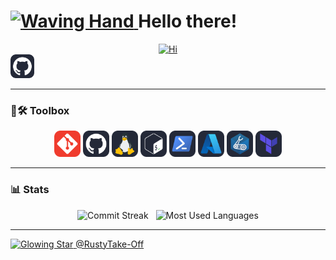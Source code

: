 <!-- **RustyTake-Off/RustyTake-Off** is a ✨ _special_ ✨ repository because its `README.md` (this file) appears on your GitHub profile. -->

<!-- .hero -->

<h1>
  <a href="#">
    <img title="Hi" width="38" alt="Waving Hand" src="https://raw.githubusercontent.com/Tarikul-Islam-Anik/Animated-Fluent-Emojis/master/Emojis/Hand%20gestures/Waving%20Hand.png" />
  </a>
  Hello there!
</h1>

<div align="center">
  <a href="#">
    <img title="Hi" alt="Hi" src="https://readme-typing-svg.demolab.com?font=Fira+Code&size=62&duration=1000&pause=3000&color=BE4D25&background=FFFFFF00&center=true&vCenter=true&random=true&width=400&height=100&lines=Hi;Cze%C5%9B%C4%87;Salut;Hola;Oi;Jambo;%EC%95%88%EB%85%95;%E3%82%84%E3%81%82;%E4%BD%A0%E5%A5%BD;G'day" />
  </a>
</div>

<div>
  <a href="https://github.com/RustyTake-Off">
    <img title="GitHub" width="38px" alt="GitHub" src="./docs/images/github.svg" />
  </a>
</div>

---

<!-- .statistics -->

<h3>
  🧰🛠️ Toolbox
</h3>

<div align="center">
  <a href="#"><img title="Git" width="42px" alt="Git" src="docs/images/git.svg" /></a>
  <a href="#"><img title="GitHub" width="42px" alt="GitHub" src="docs/images/github.svg" /></a>
  <a href="#"><img title="Linux" width="42px" alt="Linux" src="docs/images/linux.svg" /></a>
  <a href="#"><img title="Bash" width="42px" alt="Bash" src="docs/images/bash.svg" /></a>
  <a href="#"><img title="PowerShell" width="42px" alt="PowerShell" src="docs/images/powershell.svg" /></a>
  <a href="#"><img title="Azure" width="42px" alt="Azure" src="docs/images/azure.svg" /></a>
  <a href="#"><img title="Bicep" width="42px" alt="Bicep" src="docs/images/bicep.svg" /></a>
  <a href="#"><img title="Terraform" width="42px" alt="Terraform" src="docs/images/terraform.svg" /></a>
</div>

<!-- <div align="center">
  <img src="https://skillicons.dev/icons?i=git,github,linux,bash,powershell,azure,terraform" />
</div> -->

---

<h3>
  📊 Stats
</h3>

<div align="center">
  <img title="Commit Streak" style="margin-right: 4px;" alt="Commit Streak" src="https://github-readme-streak-stats.herokuapp.com?user=RustyTake-Off&border_radius=22&date_format=j%2Fn%5B%2FY%5D&mode=daily&type=svg&background=0D1117&border=30363D&stroke=BE4D25&ring=35FF00&fire=FF0000&currStreakNum=FFFFFF&sideNums=35FF00&currStreakLabel=BE4D25&sideLabels=BE4D25&dates=FFFFFF" />
  <img title="Most Used Languages" style="margin-left: 4px;" alt="Most Used Languages" src="https://github-readme-stats.vercel.app/api/top-langs/?username=RustyTake-Off&title_color=BE4D25&text_color=F9F3F3&border_color=30363D&bg_color=0D1117&cache_seconds=28800&border_radius=22&layout=compact&langs_count=6" />
</div>

---

<!-- .footer -->

<div>
  <a href="https://github.com/RustyTake-Off/RustyTake-Off">
    <img title="Glowing Star" width="24" alt="Glowing Star" src="https://raw.githubusercontent.com/Tarikul-Islam-Anik/Animated-Fluent-Emojis/master/Emojis/Travel%20and%20places/Glowing%20Star.png" />
  </a>
  <a href="https://github.com/RustyTake-Off/RustyTake-Off">@RustyTake-Off</a>
</div>
